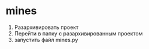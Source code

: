 # mines
1. Разархивировать проект
3. Перейти в папку с разархивированным проектом
4. запустить файл mines.py
